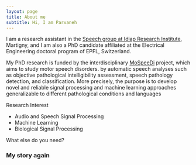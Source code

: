 ```yaml
---
layout: page
title: About me
subtitle: Hi, I am Parvaneh
---
```


I am a research assistant in the [Speech group at Idiap Research Institute](https://www.idiap.ch/en/scientific-research/speech-and-audio-processing), Martigny, and I am also a PhD candidate affiliated at the Electrical Engineering doctoral program of EPFL, Switzerland.


My PhD research is funded by the interdisciplinary [MoSpeeDi](https://www.unige.ch/fapse/mospeedi/) project, which aims to study motor speech disorders. by automatic speech analyses such as objective pathological intelligibility assessment, speech pathology detection, and classification. More precisely, the purpose is to develop novel and reliable signal processing and machine learning approaches generalizable to different pathological conditions and languages


Research Interest
- Audio and Speech Signal Processing
- Machine Learning
- Biological Signal Processing

What else do you need?

### My story again
